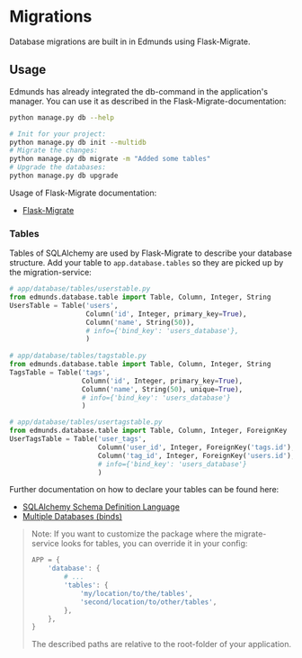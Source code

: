 
# Migrations

Database migrations are built in in Edmunds using Flask-Migrate.


## Usage

Edmunds has already integrated the db-command in the application's manager.
You can use it as described in the Flask-Migrate-documentation:
```bash
python manage.py db --help

# Init for your project:
python manage.py db init --multidb
# Migrate the changes:
python manage.py db migrate -m "Added some tables"
# Upgrade the databases:
python manage.py db upgrade
```

Usage of Flask-Migrate documentation:
* [Flask-Migrate](https://flask-migrate.readthedocs.io)

### Tables

Tables of SQLAlchemy are used by Flask-Migrate to describe your database
structure. Add your table to `app.database.tables` so they are picked up
by the migration-service:
```python
# app/database/tables/userstable.py
from edmunds.database.table import Table, Column, Integer, String
UsersTable = Table('users',
                   Column('id', Integer, primary_key=True),
                   Column('name', String(50)),
                   # info={'bind_key': 'users_database'},
                   )
                   
# app/database/tables/tagstable.py
from edmunds.database.table import Table, Column, Integer, String
TagsTable = Table('tags',
                  Column('id', Integer, primary_key=True),
                  Column('name', String(50), unique=True),
                  # info={'bind_key': 'users_database'}
                  )

# app/database/tables/usertagstable.py
from edmunds.database.table import Table, Column, Integer, ForeignKey
UserTagsTable = Table('user_tags',
                      Column('user_id', Integer, ForeignKey('tags.id'), primary_key=True),
                      Column('tag_id', Integer, ForeignKey('users.id'), primary_key=True),
                      # info={'bind_key': 'users_database'}
                      )
```

Further documentation on how to declare your tables can be found here:
* [SQLAlchemy Schema Definition Language](http://docs.sqlalchemy.org/en/latest/core/schema.html)
* [Multiple Databases (binds)](http://flask-sqlalchemy.pocoo.org/2.2/binds/)

> Note: If you want to customize the package where the migrate-service looks
> for tables, you can override it in your config:
> ```python
> APP = {
>     'database': {
>         # ...
>         'tables': {
>             'my/location/to/the/tables',
>             'second/location/to/other/tables',
>         },
>     },
> }
> ```
> The described paths are relative to the root-folder of your application.
